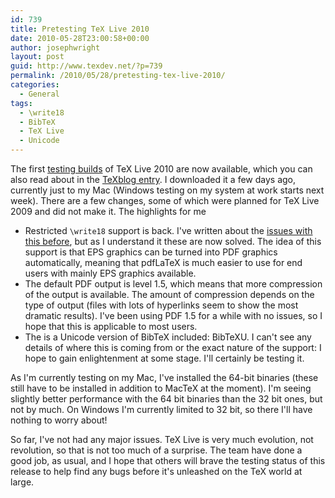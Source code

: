 ```yaml
---
id: 739
title: Pretesting TeX Live 2010
date: 2010-05-28T23:00:58+00:00
author: josephwright
layout: post
guid: http://www.texdev.net/?p=739
permalink: /2010/05/28/pretesting-tex-live-2010/
categories:
  - General
tags:
  - \write18
  - BibTeX
  - TeX Live
  - Unicode
---
```

The first <a href="http://www.tug.org/texlive/pretest">testing builds</a> of TeX Live 2010 are now available, which you can also read about in the <a href="http://texblog.net/latex-archive/news/tex-live-2010-test/">TeXblog entry</a>. I downloaded it a few days ago, currently just to my Mac (Windows testing on my system at work starts next week). There are a few changes, some of which were planned for TeX Live 2009 and did not make it. The highlights for me
<ul>
	<li>Restricted <code>\write18</code> support is back. I've written about the <a href="http://www.texdev.net/2009/10/14/no-restricted-write18-just-yet/">issues with this before</a>, but as I understand it these are now solved. The idea of this support is that EPS graphics can be turned into PDF graphics automatically, meaning that pdfLaTeX is much easier to use for end users with mainly EPS graphics available.</li>
	<li>The default PDF output is level 1.5, which means that more compression of the output is available. The amount of compression depends on the type of output (files with lots of hyperlinks seem to show the most dramatic results). I've been using PDF 1.5 for a while with no issues, so I hope that this is applicable to most users.</li>
	<li>The is a Unicode version of BibTeX included: BibTeXU. I can't see any details of where this is coming from or the exact nature of the support: I hope to gain enlightenment at some stage. I'll certainly be testing it.</li>
</ul>
As I'm currently testing on my Mac, I've installed the 64-bit binaries (these still have to be installed in addition to MacTeX at the moment). I'm seeing slightly better performance with the 64 bit binaries than the 32 bit ones, but not by much. On Windows I'm currently limited to 32 bit, so there I'll have nothing to worry about!

So far, I've not had any major issues. TeX Live is very much evolution, not revolution, so that is not too much of a surprise. The team have done a good job, as usual, and I hope that others will brave the testing status of this release to help find any bugs before it's unleashed on the TeX world at large.